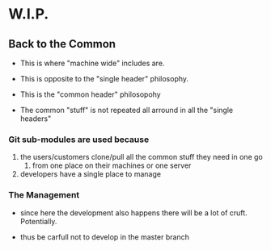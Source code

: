 # W.I.P.

## Back to the Common

- This is where "machine wide" includes are.

- This is opposite to the "single header" philosophy.

- This is the "common header" philosopohy

- The common "stuff" is not repeated all arround in all the "single headers"

### Git sub-modules are used because

1. the users/customers clone/pull all the common stuff they need in one go 
   1. from one place on their machines or one server
2. developers have a single place to manage

### The Management

- since here the development also happens there will be a lot of cruft. Potentially.

- thus be carfull not to develop in the master branch